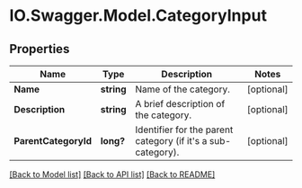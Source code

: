 # IO.Swagger.Model.CategoryInput
## Properties

Name | Type | Description | Notes
------------ | ------------- | ------------- | -------------
**Name** | **string** | Name of the category. | [optional] 
**Description** | **string** | A brief description of the category. | [optional] 
**ParentCategoryId** | **long?** | Identifier for the parent category (if it&#x27;s a sub-category). | [optional] 

[[Back to Model list]](../README.md#documentation-for-models) [[Back to API list]](../README.md#documentation-for-api-endpoints) [[Back to README]](../README.md)

